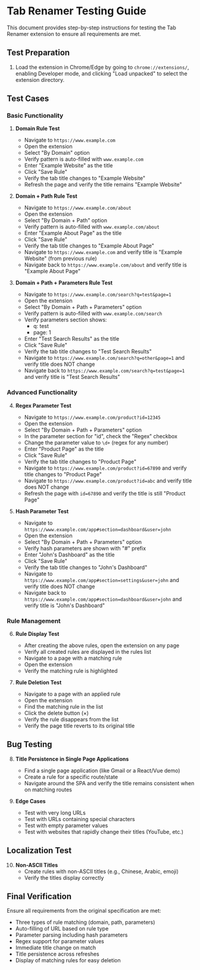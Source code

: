 # Tab Renamer Testing Guide

This document provides step-by-step instructions for testing the Tab Renamer extension to ensure all requirements are met.

## Test Preparation

1. Load the extension in Chrome/Edge by going to `chrome://extensions/`, enabling Developer mode, and clicking "Load unpacked" to select the extension directory.

## Test Cases

### Basic Functionality

1. **Domain Rule Test**
   - Navigate to `https://www.example.com`
   - Open the extension
   - Select "By Domain" option
   - Verify pattern is auto-filled with `www.example.com`
   - Enter "Example Website" as the title
   - Click "Save Rule"
   - Verify the tab title changes to "Example Website"
   - Refresh the page and verify the title remains "Example Website"

2. **Domain + Path Rule Test**
   - Navigate to `https://www.example.com/about`
   - Open the extension
   - Select "By Domain + Path" option
   - Verify pattern is auto-filled with `www.example.com/about`
   - Enter "Example About Page" as the title
   - Click "Save Rule"
   - Verify the tab title changes to "Example About Page"
   - Navigate to `https://www.example.com` and verify title is "Example Website" (from previous rule)
   - Navigate back to `https://www.example.com/about` and verify title is "Example About Page"

3. **Domain + Path + Parameters Rule Test**
   - Navigate to `https://www.example.com/search?q=test&page=1`
   - Open the extension
   - Select "By Domain + Path + Parameters" option
   - Verify pattern is auto-filled with `www.example.com/search`
   - Verify parameters section shows:
     - q: test
     - page: 1
   - Enter "Test Search Results" as the title
   - Click "Save Rule"
   - Verify the tab title changes to "Test Search Results"
   - Navigate to `https://www.example.com/search?q=other&page=1` and verify title does NOT change
   - Navigate back to `https://www.example.com/search?q=test&page=1` and verify title is "Test Search Results"

### Advanced Functionality

4. **Regex Parameter Test**
   - Navigate to `https://www.example.com/product?id=12345`
   - Open the extension
   - Select "By Domain + Path + Parameters" option
   - In the parameter section for "id", check the "Regex" checkbox
   - Change the parameter value to `\d+` (regex for any number)
   - Enter "Product Page" as the title
   - Click "Save Rule"
   - Verify the tab title changes to "Product Page"
   - Navigate to `https://www.example.com/product?id=67890` and verify title changes to "Product Page"
   - Navigate to `https://www.example.com/product?id=abc` and verify title does NOT change
   - Refresh the page with `id=67890` and verify the title is still "Product Page"

5. **Hash Parameter Test**
   - Navigate to `https://www.example.com/app#section=dashboard&user=john`
   - Open the extension
   - Select "By Domain + Path + Parameters" option
   - Verify hash parameters are shown with "#" prefix
   - Enter "John's Dashboard" as the title
   - Click "Save Rule"
   - Verify the tab title changes to "John's Dashboard"
   - Navigate to `https://www.example.com/app#section=settings&user=john` and verify title does NOT change
   - Navigate back to `https://www.example.com/app#section=dashboard&user=john` and verify title is "John's Dashboard"

### Rule Management

6. **Rule Display Test**
   - After creating the above rules, open the extension on any page
   - Verify all created rules are displayed in the rules list
   - Navigate to a page with a matching rule
   - Open the extension
   - Verify the matching rule is highlighted

7. **Rule Deletion Test**
   - Navigate to a page with an applied rule
   - Open the extension
   - Find the matching rule in the list
   - Click the delete button (×)
   - Verify the rule disappears from the list
   - Verify the page title reverts to its original title

## Bug Testing

8. **Title Persistence in Single Page Applications**
   - Find a single page application (like Gmail or a React/Vue demo)
   - Create a rule for a specific route/state
   - Navigate around the SPA and verify the title remains consistent when on matching routes

9. **Edge Cases**
   - Test with very long URLs
   - Test with URLs containing special characters
   - Test with empty parameter values
   - Test with websites that rapidly change their titles (YouTube, etc.)

## Localization Test

10. **Non-ASCII Titles**
    - Create rules with non-ASCII titles (e.g., Chinese, Arabic, emoji)
    - Verify the titles display correctly

## Final Verification

Ensure all requirements from the original specification are met:
- Three types of rule matching (domain, path, parameters)
- Auto-filling of URL based on rule type
- Parameter parsing including hash parameters
- Regex support for parameter values
- Immediate title change on match
- Title persistence across refreshes
- Display of matching rules for easy deletion 